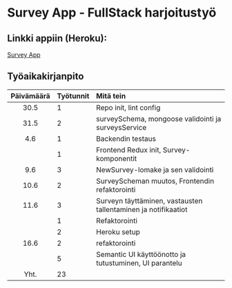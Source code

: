 # Survey App - FullStack harjoitustyö
## Linkki appiin (Heroku):  
[Survey App](https://survey-app-seeve.herokuapp.com/)
## Työaikakirjanpito

| Päivämäärä | Työtunnit | Mitä tein  |
| :---------:|:----------| :----------|
| 30.5       | 1         | Repo init, lint config |
| 31.5       | 2         | surveySchema, mongoose validointi ja surveysService |
| 4.6        | 1         | Backendin testaus |
|            | 1         | Frontend Redux init, Survey-komponentit |
| 9.6        | 3         | NewSurvey-lomake ja sen validointi  |
| 10.6       | 2         | SurveyScheman muutos, Frontendin refaktorointi  |
| 11.6       | 3         | Surveyn täyttäminen, vastausten tallentaminen ja notifikaatiot  |
|            | 1         | Refaktorointi |
|            | 2         | Heroku setup  |
| 16.6       | 2         | refaktorointi |
|            | 5         | Semantic UI käyttöönotto ja tutustuminen, UI parantelu |
| Yht.       | 23        | | 
